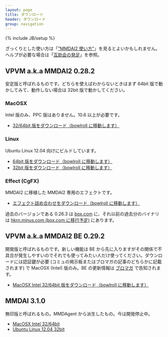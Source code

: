 ```yaml
---
layout: page
title: ダウンロード
header: ダウンロード
group: navigation
---
```

{% include JB/setup %}

ざっくりとした使い方は「["MMDAI2 使い方"](http://ch.nicovideo.jp/MMDAI/blomaga/ar37961)」を見るとよいかもしれません。ヘルプが必要な場合は「[互助会の発足](http://ch.nicovideo.jp/MMDAI/blomaga/ar140129)」を参照。

VPVM a.k.a MMDAI2 0.28.2
------------------------

安定版と呼ばれるものです。どちらを使えばわからないときはまず 64bit 版で動かしてみて、動作しない場合は 32bit 版で動かしてください。

### MacOSX

Intel 版のみ、PPC 版はありません。10.6 以上が必要です。

 - [32/64bit 版をダウンロード（bowlroll に移動します）](http://bowlroll.net/up/dl2185)

### Linux

Ubuntu Linux 12.04 向けにビルドしています。

 - [64bit 版をダウンロード（bowlroll に移動します）](http://bowlroll.net/up/dl6204)
 - [32bit 版をダウンロード（bowlroll に移動します）](http://bowlroll.net/up/dl2210)

### Effect (CgFX)

MMDAI2 に移植した MMDAI2 専用のエフェクトです。

 - [エフェクト詰め合わせをダウンロード（bowlroll に移動します）](http://bowlroll.net/up/dl8216)

過去のバージョンである 0.26.3 は [box.com](https://www.box.com/s/pgg34l2lhau3r0xm12u8) に、それ以前の過去分のバイナリは [hkrn.minus.com (box.com に移行予定)](http://hkrn.minus.com) にあります。

VPVM a.k.a MMDAI2 BE 0.29.2
-------------------------------

開発版と呼ばれるものです。新しい機能は BE から先に入りますがその関係で不具合が発生しやすいのでそれでも使ってみたい人だけ使ってください。ダウンロードには認証鍵が必要 (コミュの掲示板またはブロマガの記事のどちらかに記載されます) で MacOSX (Intel) 版のみ。BE の更新情報は [ブロマガ](http://ch.nicovideo.jp/MMDAI/) で告知されます。

 - [MacOSX Intel 32/64bit 版をダウンロード（bowlroll に移動します）](http://bowlroll.net/up/dl4577)

MMDAI 3.1.0
-----------

無印版と呼ばれるもの。MMDAgent から派生したもの。今は開発停止中。

 - [MacOSX Intel 32/64bit](http://bowlroll.net/up/dl2416)
 - [Ubuntu Linux 12.04 32bit](http://bowlroll.net/up/dl4419)

